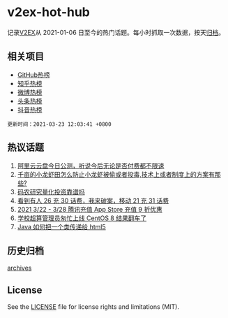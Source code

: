 # v2ex-hot-hub

 记录[V2EX](https://www.v2ex.com/)从 2021-01-06 日至今的热门话题。每小时抓取一次数据，按天[归档](archives)。
 
 ## 相关项目

- [GitHub热榜](https://github.com/snaildev/github-hot-hub)
- [知乎热榜](https://github.com/snaildev/zhihu-hot-hub)
- [微博热榜](https://github.com/snaildev/weibo-hot-hub)
- [头条热榜](https://github.com/snaildev/toutiao-hot-hub)
- [抖音热榜](https://github.com/snaildev/douyin-hot-hub)


 `更新时间：2021-03-23 12:03:41 +0800`

## 热议话题

1. [阿里云云盘今日公测，听说今后无论是否付费都不限速](https://www.v2ex.com/t/763938)
1. [千亩的小龙虾田怎么防止小龙虾被偷或者投毒,技术上或者制度上的方案有那些?](https://www.v2ex.com/t/763908)
1. [码农研究量化投资靠谱吗](https://www.v2ex.com/t/763988)
1. [看到有人 26 充 30 话费，我来破案，移动 21 充 31 话费](https://www.v2ex.com/t/764002)
1. [2021 3/22 - 3/28 腾讯充值 App Store 充值 9 折优惠](https://www.v2ex.com/t/764122)
1. [学校超算管理员匆忙上线 CentOS 8 结果翻车了](https://www.v2ex.com/t/763914)
1. [Java 如何把一个类传递给 html5](https://www.v2ex.com/t/763972)

## 历史归档

[archives](archives)

## License

See the [LICENSE](LICENSE) file for license rights and limitations (MIT).
